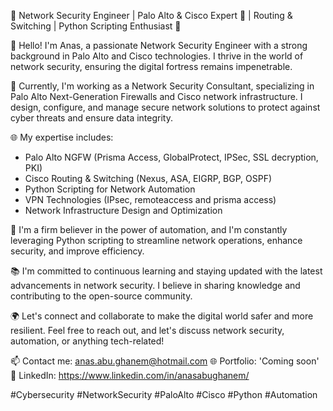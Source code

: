🔐 Network Security Engineer | Palo Alto & Cisco Expert 🚀 | Routing & Switching | Python Scripting Enthusiast 🐍

👋 Hello! I'm Anas, a passionate Network Security Engineer with a strong background in Palo Alto and Cisco technologies. I thrive in the world of network security, ensuring the digital fortress remains impenetrable.

💼 Currently, I'm working as a Network Security Consultant, specializing in Palo Alto Next-Generation Firewalls and Cisco network infrastructure. I design, configure, and manage secure network solutions to protect against cyber threats and ensure data integrity.

🌐 My expertise includes:
   - Palo Alto NGFW (Prisma Access, GlobalProtect, IPSec, SSL decryption, PKI)
   - Cisco Routing & Switching (Nexus, ASA, EIGRP, BGP, OSPF)
   - Python Scripting for Network Automation
   - VPN Technologies (IPsec, remoteaccess and prisma access)
   - Network Infrastructure Design and Optimization

🤖 I'm a firm believer in the power of automation, and I'm constantly leveraging Python scripting to streamline network operations, enhance security, and improve efficiency.

📚 I'm committed to continuous learning and staying updated with the latest advancements in network security. I believe in sharing knowledge and contributing to the open-source community.

🌍 Let's connect and collaborate to make the digital world safer and more resilient. Feel free to reach out, and let's discuss network security, automation, or anything tech-related!

📫 Contact me: anas.abu.ghanem@hotmail.com
🌐 Portfolio: 'Coming soon'
📱 LinkedIn: https://www.linkedin.com/in/anasabughanem/


#Cybersecurity #NetworkSecurity #PaloAlto #Cisco #Python #Automation
